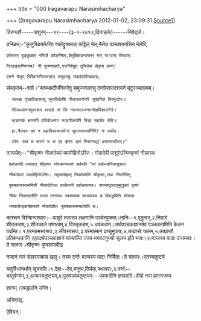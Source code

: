 +++
title = "000 Iragavarapu Narasimhacharya"

+++
[[Iragavarapu Narasimhacharya	2012-01-02, 23:09:31 [Source](https://groups.google.com/g/bvparishat/c/YHB0KW1ltPw)]]



तिरुप्पावै-----पाशुरम्---१९----(३-१-२०१२,दिनाङ्के)------निवेद्यते।

तमिळम्:-"कुत्तुविळक्केरिय क्कोट्टुक्काल् कट्टिल् मेल्,मेत्तेन्र पञ्चशयनत्तिन् मेलेरि,

    कोत्तलर् पूङ्कुळल् नप्पिन्नै कोङ्गैमेल्,वैत्तुक्किडन्दमलर् मार् पा!वाय् तिरवाय्

    मैत्तडङ्कण्णिनाय्! नी युन्मणाळनै,एत्तनैपोदुम् तुयिलेळ वोट्टाय् काण्!

    एत्तनै येलुम् पिरिवात्तगिल्लायाल् तत्तुवमन्रु त्तकवेलोरेम्बावाय्.

संस्कृतम्--श्लो।"स्तम्भप्रदीपनिकरेषु समुज्ज्वलत्सु दन्तोप्तपादशयने मृदुपञ्चतल्पम्।

      आरुह्य गुच्छविकसत्सु सुमालिकेशि नीळास्तनोपरि सुशायित विस्फुटोरः॥

      श्रीमाधवाननमुदञ्चय वत्सले त्वं किं न्याय्यमञ्जनमनोज्ञविशालनेत्रे।

      त्वन्नायकं क्षणमपि प्रतिबोधनाय नाङ्गीकरोषि विरहं सहसेव चेति॥

      हा,नैतदत्र तव न प्रकृतिस्वरूपयोग्यं सुभाग्यवरवर्णिनि! नः प्रसीद।

      ध्येयः फलं च करणं च स एव कृष्णः वृत्तं निसगमधुरं व्रतमस्मदीयम्॥"

तात्पर्यम्:--"श्रीकृष्णः नीळादेव्यां व्यामोहितोऽस्ति। गोदादेवी पाशुरेऽस्मिन्कृष्णं नीळाञ्च

     प्रबोधयति।भगवान् श्रीकृष्णः गोपकन्याजनं सर्वमपि "मां प्रबोधयन्त्वित्युक्त्वा

     नीळादेव्यां व्यामोहितोऽस्ति। तद्व्यामोहात् निवर्तस्वेति श्रीकृष्णं,तथा निवर्तयितुं

     पुरुषकारस्वरूपिणीं नीळादेवीञ्च प्रार्थयन्ती प्रबोधयत्यत्र। शयनादुत्थातुमुद्युक्तं कृष्णं

     नीळा निवारयतीति मत्या तत्तस्याः स्वरूपस्य स्वभावस्य च विरुद्धमिति चोक्त्वा

     भगवत्कैङ्कर्यप्राप्तये नीळादेवीतः पुरुषकारमभ्यर्थयति च।

कांश्चन विशेषान्पश्यामः:--पाशुरे तल्पस्य लक्षणानि पञ्चेत्युक्तम्।तानि--१.मृदुत्वम्,२.निदाघे शीतलत्वम्,३.शीतकाले उष्णत्वम्,४.विस्तृतत्वम्,५.धवळत्वम्।अर्थपञ्चकज्ञानमेव पञ्चतल्पमिति केचन वदन्ति। १.परमात्मस्वरूपः,२.जीवस्वरूपः,३.परमात्मानं प्राप्तुमुपायः,४.तत्प्राप्तेः फलम्,५.तत्प्राप्तौ प्रतिबन्धकानि।एतदर्थपञ्चकज्ञानं यस्यास्ति तस्य भगवदनुभवो सुलभ इति भावः।२.मञ्चस्य पादाः दन्तमयाः।ते चत्वारः।श्रीकृष्णः कुवलयापीड

नामानं गजं संहारयामास खलु। तस्य दन्तैः मञ्चस्य पादाः निर्मिताः।ते चत्वारः।एतच्चतुष्टयं

चतुर्विधानर्थान् सूचयति।१.देहाः--देव,मनुष्य,तिर्यक्,स्थावराः,२.वर्णाः--चातुर्वर्ण्यम्,३,आश्रमचतुष्टयम्,४.पुरुषार्थचतुष्टयम्---एवमादीनि ज्ञापयति।दीपो नाम प्रमाणजन्य

ज्ञानम्।एवमूह्यानि सन्ति।

अभिवाद्य,

ऐवियन्।

     

